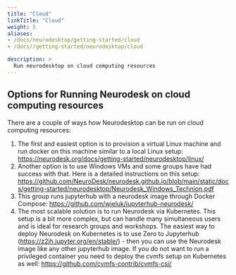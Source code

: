 ```yaml
---
title: "Cloud"
linkTitle: "Cloud"
weight: 5
aliases:
- /docs/neurodesktop/getting-started/cloud
- /docs//getting-started/neurodesktop/cloud

description: >
  Run neurodesktop on cloud computing resources
---
```


## Options for Running Neurodesk on cloud computing resources

There are a couple of ways how Neurodesktop can be run on cloud computing resources:
1. The first and easiest option is to provision a virtual Linux machine and run docker on this machine similar to a local Linux setup: https://neurodesk.org/docs/getting-started/neurodesktop/linux/
2. Another option is to use Windows VMs and some groups have had success with that. Here is a detailed instructions on this setup: https://github.com/NeuroDesk/neurodesk.github.io/blob/main/static/docs/getting-started/neurodesktop/Neurodesk_Windows_Technion.pdf 
3. This group runs jupyterhub with a neurodesk image through Docker Compose: https://github.com/wieluk/jupyterhub-neurodesk/
4. The most scalable solution is to run Neurodesk via Kubernetes. This setup is a bit more complex, but can handle many simultaneous users and is ideal for research groups and workshops. The easiest way to deploy Neurodesk on Kubernetes is to use Zero to Jupyterhub (https://z2jh.jupyter.org/en/stable/) - then you can use the Neurodesk image like any other jupyterhub image. If you do not want to run a privileged container you need to deploy the cvmfs setup on Kubernetes as well: https://github.com/cvmfs-contrib/cvmfs-csi/
